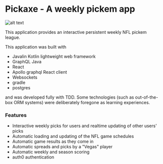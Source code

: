 # Pickaxe - A weekly pickem app

![alt text](https://www.possum.best/pickaxe.png)

This application provides an interactive persistent weekly NFL pickem league.

This application was built with

- Javalin Kotlin lightweight web framework
- GraphQL Java
- React
- Apollo graphql React client
- Websockets
- gradle
- postgres

and was developed fully with TDD.  Some technologies (such as out-of-the-box ORM systems) were 
deliberately foregone as learning experiences.

### Features

- Interactive weekly picks for users and realtime updating of other users' picks
- Automatic loading and updating of the NFL game schedules
- Automatic game results as they come in
- Automatic spreads and picks by a "Vegas" player
- Automatic weekly and season scoring
- auth0 authentication